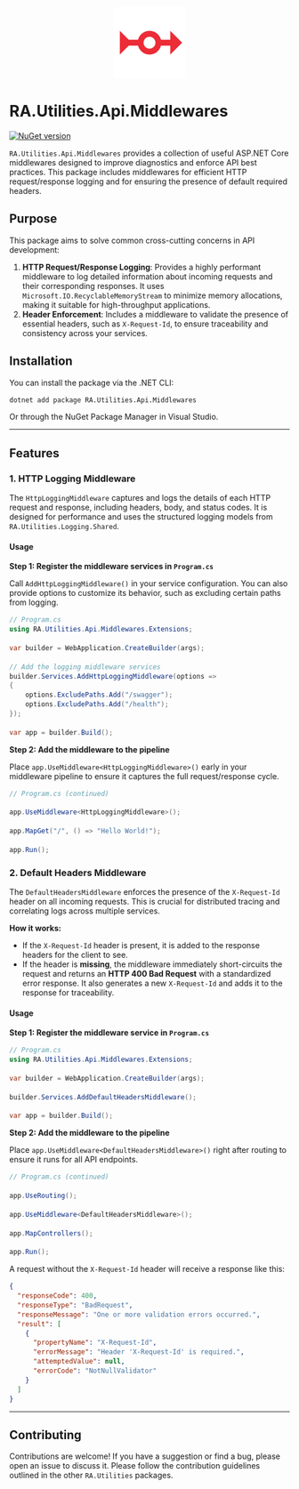 <p align="center">
  <img src="../../Assets/Images/middleware.svg" alt="RA.Utilities.Api.Middlewares Logo" width="128">
</p>

# RA.Utilities.Api.Middlewares

[![NuGet version](https://img.shields.io/nuget/v/RA.Utilities.Api.Middlewares.svg)](https://www.nuget.org/packages/RA.Utilities.Api.Middlewares/)

`RA.Utilities.Api.Middlewares` provides a collection of useful ASP.NET Core middlewares designed to improve diagnostics and enforce API best practices. This package includes middlewares for efficient HTTP request/response logging and for ensuring the presence of default required headers.

## Purpose

This package aims to solve common cross-cutting concerns in API development:

1.  **HTTP Request/Response Logging**: Provides a highly performant middleware to log detailed information about incoming requests and their corresponding responses. It uses `Microsoft.IO.RecyclableMemoryStream` to minimize memory allocations, making it suitable for high-throughput applications.
2.  **Header Enforcement**: Includes a middleware to validate the presence of essential headers, such as `X-Request-Id`, to ensure traceability and consistency across your services.

## Installation

You can install the package via the .NET CLI:

```sh
dotnet add package RA.Utilities.Api.Middlewares
```

Or through the NuGet Package Manager in Visual Studio.

---

## Features

### 1. HTTP Logging Middleware

The `HttpLoggingMiddleware` captures and logs the details of each HTTP request and response, including headers, body, and status codes. It is designed for performance and uses the structured logging models from `RA.Utilities.Logging.Shared`.

#### Usage

**Step 1: Register the middleware services in `Program.cs`**

Call `AddHttpLoggingMiddleware()` in your service configuration. You can also provide options to customize its behavior, such as excluding certain paths from logging.

```csharp
// Program.cs
using RA.Utilities.Api.Middlewares.Extensions;

var builder = WebApplication.CreateBuilder(args);

// Add the logging middleware services
builder.Services.AddHttpLoggingMiddleware(options =>
{
    options.ExcludePaths.Add("/swagger");
    options.ExcludePaths.Add("/health");
});

var app = builder.Build();
```

**Step 2: Add the middleware to the pipeline**

Place `app.UseMiddleware<HttpLoggingMiddleware>()` early in your middleware pipeline to ensure it captures the full request/response cycle.

```csharp
// Program.cs (continued)

app.UseMiddleware<HttpLoggingMiddleware>();

app.MapGet("/", () => "Hello World!");

app.Run();
```

### 2. Default Headers Middleware

The `DefaultHeadersMiddleware` enforces the presence of the `X-Request-Id` header on all incoming requests. This is crucial for distributed tracing and correlating logs across multiple services.

**How it works:**

- If the `X-Request-Id` header is present, it is added to the response headers for the client to see.
- If the header is **missing**, the middleware immediately short-circuits the request and returns an **HTTP 400 Bad Request** with a standardized error response. It also generates a new `X-Request-Id` and adds it to the response for traceability.

#### Usage

**Step 1: Register the middleware service in `Program.cs`**

```csharp
// Program.cs
using RA.Utilities.Api.Middlewares.Extensions;

var builder = WebApplication.CreateBuilder(args);

builder.Services.AddDefaultHeadersMiddleware();

var app = builder.Build();
```

**Step 2: Add the middleware to the pipeline**

Place `app.UseMiddleware<DefaultHeadersMiddleware>()` right after routing to ensure it runs for all API endpoints.

```csharp
// Program.cs (continued)

app.UseRouting();

app.UseMiddleware<DefaultHeadersMiddleware>();

app.MapControllers();

app.Run();
```

A request without the `X-Request-Id` header will receive a response like this:

```json
{
  "responseCode": 400,
  "responseType": "BadRequest",
  "responseMessage": "One or more validation errors occurred.",
  "result": [
    {
      "propertyName": "X-Request-Id",
      "errorMessage": "Header 'X-Request-Id' is required.",
      "attemptedValue": null,
      "errorCode": "NotNullValidator"
    }
  ]
}
```

---

## Contributing

Contributions are welcome! If you have a suggestion or find a bug, please open an issue to discuss it. Please follow the contribution guidelines outlined in the other `RA.Utilities` packages.